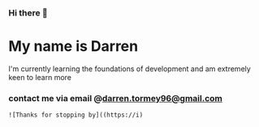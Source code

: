 ### Hi there 👋
# My name is Darren  
  I'm currently learning the foundations of development and am extremely keen to learn more  
### contact me via email @darren.tormey96@gmail.com  
	![Thanks for stopping by]((https://i)
<!--
**DarrenJT/DarrenJT** is a ✨ _special_ ✨ repository because its `README.md` (this file) appears on your GitHub profile.

Here are some ideas to get you started:

- 🔭 I’m currently working on ...
- 🌱 I’m currently learning ...
- 👯 I’m looking to collaborate on ...
- 🤔 I’m looking for help with ...
- 💬 Ask me about ...
- 📫 How to reach me: ...
- 😄 Pronouns: ...
- ⚡ Fun fact: ...
-->
